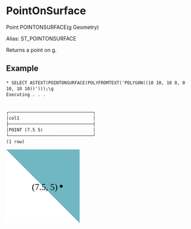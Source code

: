 # PointOnSurface #

Point POINTONSURFACE(g Geometry)

Alias: ST_POINTONSURFACE

Returns a point on g.

## Example ##

    * SELECT ASTEXT(POINTONSURFACE(POLYFROMTEXT('POLYGON((10 10, 10 0, 0 10, 10 10))')));\g
    Executing . . .


    ┌────────────────────────────────┐
    │col1                            │
    ├────────────────────────────────┤
    │POINT (7.5 5)                   │
    └────────────────────────────────┘
    (1 row)

![PointOnSurface](pointonsurface.svg)

